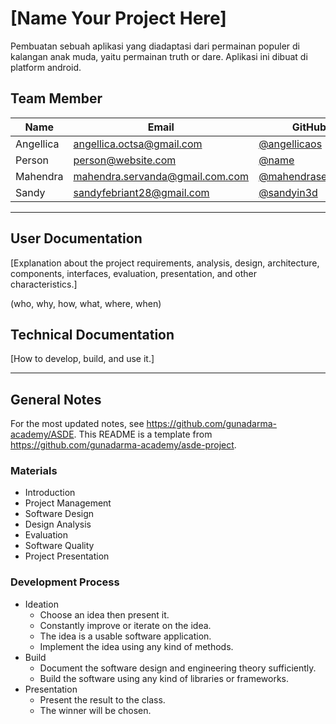 # [Name Your Project Here]

Pembuatan sebuah aplikasi yang diadaptasi dari permainan populer di kalangan anak muda, yaitu permainan truth or dare. Aplikasi ini dibuat di platform android.

## Team Member

| Name      | Email              | GitHub |
|-----------|--------------------|--------|
| Angellica | angellica.octsa@gmail.com | [@angellicaos](https://github.com/angellicaos)
| Person    | person@website.com | [@name](https://github.com/name)
| Mahendra  | mahendra.servanda@gmail.com.com | [@mahendraservanda](https://github.com/mahendraservanda)
| Sandy     | sandyfebriant28@gmail.com | [@sandyin3d](https://github.com/sandyin3d)


--------------------------------------------------

## User Documentation

[Explanation about the project requirements, analysis, design, architecture, components, interfaces, evaluation, presentation, and other characteristics.]

(who, why, how, what, where, when)

## Technical Documentation

[How to develop, build, and use it.]

--------------------------------------------------

## General Notes

For the most updated notes, see <https://github.com/gunadarma-academy/ASDE>. This README is a template from <https://github.com/gunadarma-academy/asde-project>.

### Materials

+ Introduction
+ Project Management
+ Software Design
+ Design Analysis
+ Evaluation
+ Software Quality
+ Project Presentation

### Development Process

+ Ideation
  + Choose an idea then present it.
  + Constantly improve or iterate on the idea.
  + The idea is a usable software application.
  + Implement the idea using any kind of methods.
+ Build
  + Document the software design and engineering theory sufficiently.
  + Build the software using any kind of libraries or frameworks.
+ Presentation
  + Present the result to the class.
  + The winner will be chosen.
